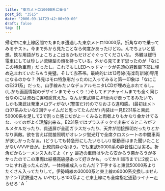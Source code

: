 ```yaml
---
title: "東京メトロ10000系に乗る"
post_id: "3515"
date: "2006-09-14T23:42:00+09:00"
draft: false
tag: []
---
```



帰宅中に東上線区間でたまたま遭遇した東京メトロ10000系。折角なので乗ってみるテスト。今まで外から見たことなら何度かあったけどね。んでちょいと感想。鉄な用語がちょこちょこ出るかもだけどぐぐってくださいな。 外観は緩行電車にしては珍しい流線型の顔を持っている。外から見てまず思ったのが「なにこの特急車両」だったし。これでもしLEDヘッドマークが先頭の避難扉下部に埋め込まれていたらもう完璧。そして赤茶帯。最終的には13号線(有楽町新線)専用になるのかな？ 外見はモロ特急形だったのに入ってみると第一印象は「なにこのE231系」だった。山手線みたいなデュアルモニタLCDが埋め込まれてるし。(しかも画面情報のデザインまでそっくり！)そしてドアチャイムまでも全く同じ音なのには流石に違和感覚えた。なんか東武線にJR車両が走ってるみたいで。しかも東武は発車メロディがない(警笛だけ)のでなおさら違和感。(最初はメトロ07系みたいな2回チャイムだと思ってたんだが) 内装は一見E231系と東武50000系を足して2で割った感じだがよーくみると両者よりもかなり金かけてるな、ってのがよく理解出来る。E231系ではプラスチックで出来てるところがフルメタルだったり、貫通扉が全面ガラスだったり、天井が間接照明だったりとかなり素敵。欲を言えば間接照明がオレンジ蛍光灯で全席クロスシートの中間車両が欲しかったなぁ。(どうしても特急形にしたいらしい) 駆動音はまた聞いたことがないVVVF音が。比較的静かなほう。でも東武50000系の静音性には劣る。折角だからシーメンス入れてよ（ｒｙ 最近の車両はやたら安かろう悪かろうが多かったのでこの車両は結構高級感あって好きかも。ってか川越市までに2度こいつにすれ違ったんだが。一体何編成入ったんだ？下手すると東武50000系よりたくさん入ってたりして。伊勢崎線の30000系と東上線の8000系交換しませんか？＞T武鉄道さん いやむしろ100系よこせ東上線にも全席指定通勤ライナー走らせろ 'Ａ｀
